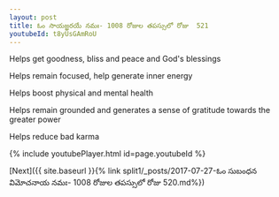 ```yaml
---
layout: post
title: ఓం సాయజ్ఞరయే నమః- 1008 రోజుల తపస్సులో రోజు  521
youtubeId: t8yUsGAmRoU
---
```

 
 
Helps get goodness, bliss and peace and God's blessings
 
Helps remain focused, help generate inner energy 
 
Helps boost physical and mental health 
 
Helps remain grounded and generates a sense of gratitude towards the greater power 
 
Helps reduce bad karma
 
 
 
 


{% include youtubePlayer.html id=page.youtubeId %}
 
[Next]({{ site.baseurl }}{% link  split1/_posts/2017-07-27-ఓం సుబంధన విమోచనాయ నమః- 1008 రోజుల తపస్సులో రోజు  520.md%})
 
